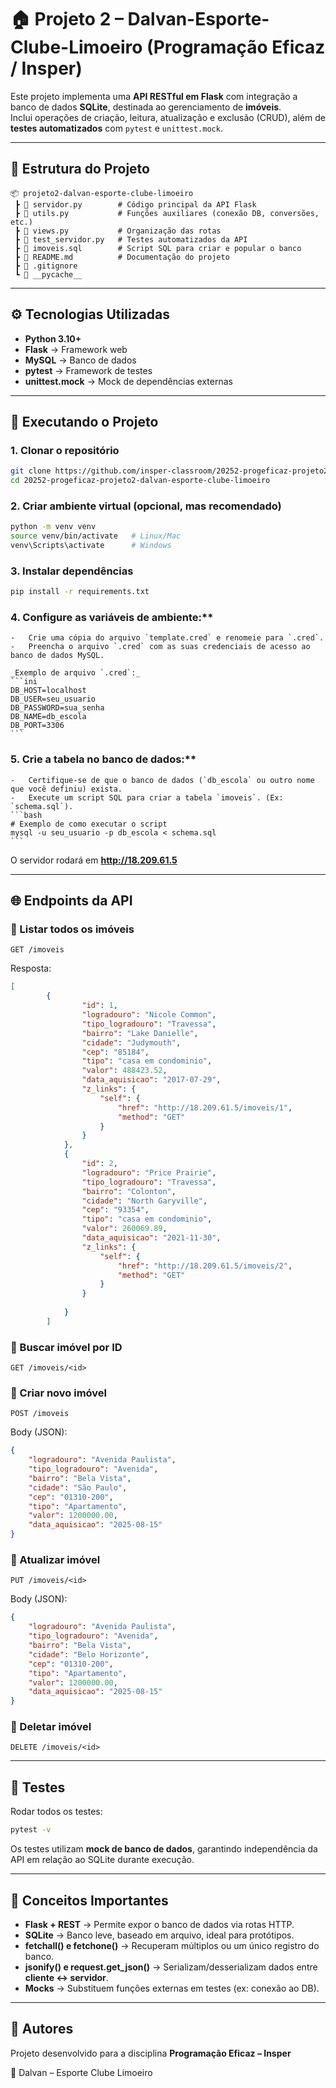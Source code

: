 # 🏠 Projeto 2 – Dalvan-Esporte-Clube-Limoeiro (Programação Eficaz / Insper)

Este projeto implementa uma **API RESTful em Flask** com integração a banco de dados **SQLite**, destinada ao gerenciamento de **imóveis**.  
Inclui operações de criação, leitura, atualização e exclusão (CRUD), além de **testes automatizados** com `pytest` e `unittest.mock`.

---

## 📂 Estrutura do Projeto

```plaintext
📦 projeto2-dalvan-esporte-clube-limoeiro
 ┣ 📜 servidor.py        # Código principal da API Flask
 ┣ 📜 utils.py           # Funções auxiliares (conexão DB, conversões, etc.)
 ┣ 📜 views.py           # Organização das rotas
 ┣ 📜 test_servidor.py   # Testes automatizados da API
 ┣ 📜 imoveis.sql        # Script SQL para criar e popular o banco
 ┣ 📜 README.md          # Documentação do projeto
 ┣ 📜 .gitignore
 ┗ 📂 __pycache__
```

---

## ⚙️ Tecnologias Utilizadas

- **Python 3.10+**
- **Flask** → Framework web
- **MySQL** → Banco de dados
- **pytest** → Framework de testes
- **unittest.mock** → Mock de dependências externas

---

## 🚀 Executando o Projeto

### 1. Clonar o repositório
```bash
git clone https://github.com/insper-classroom/20252-progeficaz-projeto2-dalvan-esporte-clube-limoeiro.git
cd 20252-progeficaz-projeto2-dalvan-esporte-clube-limoeiro
```

### 2. Criar ambiente virtual (opcional, mas recomendado)
```bash
python -m venv venv
source venv/bin/activate   # Linux/Mac
venv\Scripts\activate      # Windows
```

### 3. Instalar dependências
```bash
pip install -r requirements.txt
```

### 4. Configure as variáveis de ambiente:**
    -   Crie uma cópia do arquivo `template.cred` e renomeie para `.cred`.
    -   Preencha o arquivo `.cred` com as suas credenciais de acesso ao banco de dados MySQL.
    
    _Exemplo de arquivo `.cred`:_
    ```ini
    DB_HOST=localhost
    DB_USER=seu_usuario
    DB_PASSWORD=sua_senha
    DB_NAME=db_escola
    DB_PORT=3306
    ```

### 5. Crie a tabela no banco de dados:**
    -   Certifique-se de que o banco de dados (`db_escola` ou outro nome que você definiu) exista.
    -   Execute um script SQL para criar a tabela `imoveis`. (Ex: `schema.sql`).
    ```bash
    # Exemplo de como executar o script
    mysql -u seu_usuario -p db_escola < schema.sql
    ```

O servidor rodará em **http://18.209.61.5**

---

## 🌐 Endpoints da API

### 🔹 Listar todos os imóveis
```http
GET /imoveis
```

Resposta:
```json
[
        {
                "id": 1,
                "logradouro": "Nicole Common",
                "tipo_logradouro": "Travessa",
                "bairro": "Lake Danielle",
                "cidade": "Judymouth",
                "cep": "85184",
                "tipo": "casa em condominio",
                "valor": 488423.52,
                "data_aquisicao": "2017-07-29",
                "z_links": {
                    "self": {
                        "href": "http://18.209.61.5/imoveis/1",
                        "method": "GET"
                    }
                }
            },
            {
                "id": 2,
                "logradouro": "Price Prairie",
                "tipo_logradouro": "Travessa",
                "bairro": "Colonton",
                "cidade": "North Garyville",
                "cep": "93354",
                "tipo": "casa em condominio",
                "valor": 260069.89,
                "data_aquisicao": "2021-11-30",
                "z_links": {
                    "self": {
                        "href": "http://18.209.61.5/imoveis/2",
                        "method": "GET"
                    }
                }
                
            }
        ]
```

### 🔹 Buscar imóvel por ID
```http
GET /imoveis/<id>
```

### 🔹 Criar novo imóvel
```http
POST /imoveis
```
Body (JSON):
```json
{
    "logradouro": "Avenida Paulista",
    "tipo_logradouro": "Avenida",
    "bairro": "Bela Vista",
    "cidade": "São Paulo",
    "cep": "01310-200",
    "tipo": "Apartamento",
    "valor": 1200000.00,
    "data_aquisicao": "2025-08-15"
}
```

### 🔹 Atualizar imóvel
```http
PUT /imoveis/<id>
```
Body (JSON):
```json
{
    "logradouro": "Avenida Paulista",
    "tipo_logradouro": "Avenida",
    "bairro": "Bela Vista",
    "cidade": "Belo Horizonte",
    "cep": "01310-200",
    "tipo": "Apartamento",
    "valor": 1200000.00,
    "data_aquisicao": "2025-08-15"
}
```

### 🔹 Deletar imóvel
```http
DELETE /imoveis/<id>
```

---

## 🧪 Testes

Rodar todos os testes:
```bash
pytest -v
```

Os testes utilizam **mock de banco de dados**, garantindo independência da API em relação ao SQLite durante execução.

---

## 📖 Conceitos Importantes

- **Flask + REST** → Permite expor o banco de dados via rotas HTTP.  
- **SQLite** → Banco leve, baseado em arquivo, ideal para protótipos.  
- **fetchall() e fetchone()** → Recuperam múltiplos ou um único registro do banco.  
- **jsonify() e request.get_json()** → Serializam/desserializam dados entre **cliente ↔ servidor**.  
- **Mocks** → Substituem funções externas em testes (ex: conexão ao DB).  

---

## 👥 Autores

Projeto desenvolvido para a disciplina **Programação Eficaz – Insper**  

👤 Dalvan – Esporte Clube Limoeiro
